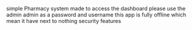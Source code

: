 simple Pharmacy system made to access the dashboard please use the admin admin as a password and username this app is fully offline which mean it have next to nothing security features